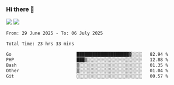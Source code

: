 ### Hi there 👋️

![](https://komarev.com/ghpvc/?username=Loner1024)
![](https://hit.yhype.me/github/profile?account_id=20189164)

<!--START_SECTION:waka-->

```txt
From: 29 June 2025 - To: 06 July 2025

Total Time: 23 hrs 33 mins

Go                         ████████████████████▓░░░░   82.94 %
PHP                        ███▒░░░░░░░░░░░░░░░░░░░░░   12.88 %
Bash                       ▒░░░░░░░░░░░░░░░░░░░░░░░░   01.35 %
Other                      ▒░░░░░░░░░░░░░░░░░░░░░░░░   01.04 %
Git                        ░░░░░░░░░░░░░░░░░░░░░░░░░   00.57 %
```

<!--END_SECTION:waka-->



